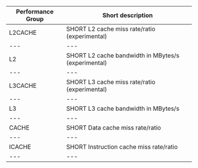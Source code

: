 |Performance Group | Short description |
| --- | --- |
L2CACHE | SHORT L2 cache miss rate/ratio (experimental) | 
| --- | --- |
L2 | SHORT L2 cache bandwidth in MBytes/s (experimental) |
| --- | --- |
L3CACHE | SHORT L3 cache miss rate/ratio (experimental) |
| --- | --- |
L3 | SHORT L3 cache bandwidth in MBytes/s |
| --- | --- |
CACHE |  SHORT Data cache miss rate/ratio |
| --- | --- |
ICACHE | SHORT Instruction cache miss rate/ratio |
| --- | --- |
